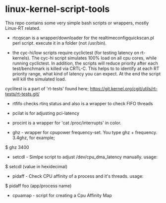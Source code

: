 # linux-kernel-script-tools

This repo contains some very simple bash scripts or wrappers, mostly Linux-RT related.

* rtcqscan is a wrapper/downloader for the realtimeconfigquickscan.pl perl script. execute it in a folder (not /usr/bin).

* the cyc-hi/low scripts require cyclictest (for testing latency on rt-kernels). The cyc-hi script simulates 100% load on all cpu cores, while running cyclictest. In addition, the scripts will reduce priority after each test/benchmark is killed via CRTL-C. This helps to to identify at each RT priority range, what kind of latency you can expect. At the end the script will kill  the simulated load.

cyclitest is a part of 'rt-tests' found here; https://git.kernel.org/cgit/utils/rt-tests/rt-tests.git/
 
* rtfifo checks rtirq status and also is a wrapper to check FIFO threads

* pcilat is for adjusting pci-latency

* procint is a wrapper for 'cat /proc/interrupts' in color.

* ghz - wrapper for cpupower frequency-set. You type ghz + frequency. 3.4ghz, for example; 

$ ghz 3400

* setcdl -  Simlpe script to adjust /dev/cpu_dma_latency manually. usage: 

$ setcdl (value in hexidecimal)

* pidaff - Check CPU affinity of a process and it's threads. usage:

$ pidaff foo (app/process name)

* cpuamap - script for creating a Cpu Affinity Map
